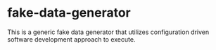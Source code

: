 # fake-data-generator
This is a generic fake data generator that utilizes configuration driven software development approach to execute.
